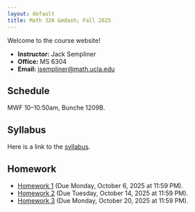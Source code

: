 ```yaml
---
layout: default
title: Math 32A &mdash; Fall 2025
---
```


Welcome to the course website!  

- **Instructor:** Jack Sempliner  
- **Office:** MS 6304  
- **Email:** jsempliner@math.ucla.edu  

## Schedule
MWF 10–10:50am, Bunche 1209B. 

## Syllabus
Here is a link to the <a href = "{{ page.dir }}Math32ASyllabus.pdf">syllabus</a>.

## Homework
<ul>
    <li><a href = "{{ page.dir }}Math32AHW1.pdf">Homework 1</a> (Due Monday, October 6, 2025 at 11:59 PM).</li>
    <li><a href = "{{ page.dir }}Math32AHW2.pdf">Homework 2</a> (Due Tuesday, October 14, 2025 at 11:59 PM).</li>
    <li><a href = "{{ page.dir }}Math32AHW3.pdf">Homework 3</a> (Due Monday, October 20, 2025 at 11:59 PM).</li>
</ul>

